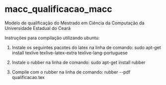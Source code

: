 macc_qualificacao_macc
======================

Modelo de qualificação do Mestrado em Ciência da Computação da Universidade Estadual do Ceará

Instruções para compilação utilizando ubuntu:

1. Instale os seguintes pacotes do latex na linha de comando:
    sudo apt-get install texlive texlive-latex-extra texlive-lang-portuguese

2. Instale o rubber na linha de comando:
    sudo apt-get install rubber

3. Compile com o rubber na linha de comando:
    rubber --pdf qualificacao.tex
